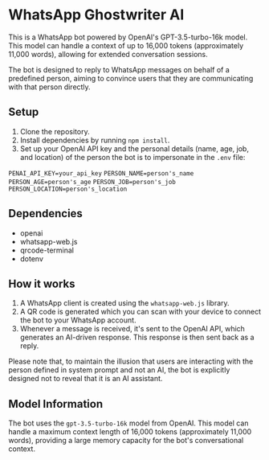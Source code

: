# WhatsApp Ghostwriter AI

This is a WhatsApp bot powered by OpenAI's GPT-3.5-turbo-16k model. This model can handle a context of up to 16,000 tokens (approximately 11,000 words), allowing for extended conversation sessions. 

The bot is designed to reply to WhatsApp messages on behalf of a predefined person, aiming to convince users that they are communicating with that person directly.

## Setup

1. Clone the repository.
2. Install dependencies by running `npm install`.
3. Set up your OpenAI API key and the personal details (name, age, job, and location) of the person the bot is to impersonate in the `.env` file:

`PENAI_API_KEY=your_api_key`
`PERSON_NAME=person's_name`
`PERSON_AGE=person's_age`
`PERSON_JOB=person's_job`
`PERSON_LOCATION=person's_location`

## Dependencies

- openai
- whatsapp-web.js
- qrcode-terminal
- dotenv

## How it works

1. A WhatsApp client is created using the `whatsapp-web.js` library.
2. A QR code is generated which you can scan with your device to connect the bot to your WhatsApp account.
3. Whenever a message is received, it's sent to the OpenAI API, which generates an AI-driven response. This response is then sent back as a reply.

Please note that, to maintain the illusion that users are interacting with the person defined in system prompt and not an AI, the bot is explicitly designed not to reveal that it is an AI assistant.

## Model Information

The bot uses the `gpt-3.5-turbo-16k` model from OpenAI. This model can handle a maximum context length of 16,000 tokens (approximately 11,000 words), providing a large memory capacity for the bot's conversational context.


